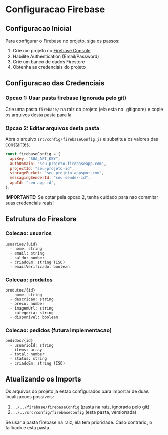 # Configuracao Firebase

## Configuracao Inicial

Para configurar o Firebase no projeto, siga os passos:

1. Crie um projeto no [Firebase Console](https://console.firebase.google.com/)
2. Habilite Authentication (Email/Password)
3. Crie um banco de dados Firestore
4. Obtenha as credenciais do projeto

## Configuracao das Credenciais

### Opcao 1: Usar pasta firebase (ignorada pelo git)

Crie uma pasta `firebase/` na raiz do projeto (ela esta no .gitignore) e copie os arquivos desta pasta para la.

### Opcao 2: Editar arquivos desta pasta

Abra o arquivo `src/config/firebaseConfig.js` e substitua os valores das constantes:

```javascript
const firebaseConfig = {
  apiKey: "SUA_API_KEY",
  authDomain: "seu-projeto.firebaseapp.com",
  projectId: "seu-projeto-id",
  storageBucket: "seu-projeto.appspot.com",
  messagingSenderId: "seu-sender-id",
  appId: "seu-app-id",
};
```

**IMPORTANTE:** Se optar pela opcao 2, tenha cuidado para nao commitar suas credenciais reais!

## Estrutura do Firestore

### Colecao: usuarios
```
usuarios/{uid}
  - nome: string
  - email: string
  - saldo: number
  - criadoEm: string (ISO)
  - emailVerificado: boolean
```

### Colecao: produtos
```
produtos/{id}
  - nome: string
  - descricao: string
  - preco: number
  - imagemUrl: string
  - categoria: string
  - disponivel: boolean
```

### Colecao: pedidos (futura implementacao)
```
pedidos/{id}
  - usuarioId: string
  - items: array
  - total: number
  - status: string
  - criadoEm: string (ISO)
```

## Atualizando os Imports

Os arquivos do projeto ja estao configurados para importar de duas localizacoes possiveis:

1. `../../firebase/firebaseConfig` (pasta na raiz, ignorada pelo git)
2. `../../src/config/firebaseConfig` (esta pasta, versionada)

Se usar a pasta firebase na raiz, ela tem prioridade. Caso contrario, o fallback e esta pasta.

